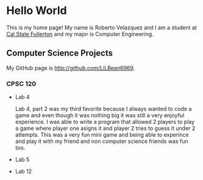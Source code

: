 # Hello World

This is my home page! My name is Roberto Velazquez and I am a student at [Cal State Fullerton](http://www.fullerton.edu/) and my major is Computer Engineering.

## Computer Science Projects

My GitHub page is http://github.com/LiLBean6969.

### CPSC 120

* Lab 4

    Lab 4, part 2 was my third favorite because I always wanted to code a game and even though it was nothing big it was still a very enjoyful experience. I was able to write a program that allowed 2 players to play a game where player one asigns it and player 2 tries to guess it under 2 attempts. This was a very fun mini game and being able to experince and play it with my friend and non computer science friends was fun too.

* Lab 5









* Lab 12